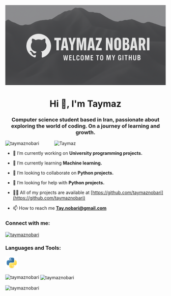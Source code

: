 ![logo](https://github.com/taymaznobari/taymaznobari/blob/main/taymaznobari.png)
<h1 align="center">Hi 👋, I'm Taymaz</h1>
<h3 align="center">Computer science student based in Iran, passionate about exploring the world of coding. On a journey of learning and growth.</h3>

<img align="right" alt="Taymaz" width = "350" src="https://gifdb.com/images/high/coding-animated-laptop-flow-stream-ja04010rm5o68zfk.gif">

<p align="left"> <img src="https://komarev.com/ghpvc/?username=taymaznobari&label=Profile%20views&color=0e75b6&style=flat" alt="taymaznobari" /> </p>

- 🔭 I’m currently working on **University programming projects.**

- 🌱 I’m currently learning **Machine learning.**

- 👯 I’m looking to collaborate on **Python projects.**

- 🤝 I’m looking for help with **Python projects.**

- 👨‍💻 All of my projects are available at [https://github.com/taymaznobari](https://github.com/taymaznobari)

- 📫 How to reach me **Tay.nobari@gmail.com**

<h3 align="left">Connect with me:</h3>
<p align="left">
<a href="https://instagram.com/taymaznobari" target="blank"><img align="center" src="https://raw.githubusercontent.com/rahuldkjain/github-profile-readme-generator/master/src/images/icons/Social/instagram.svg" alt="taymaznobari" height="30" width="40" /></a>
</p>

<h3 align="left">Languages and Tools:</h3>
<p align="left"> <a href="https://www.python.org" target="_blank" rel="noreferrer"> <img src="https://raw.githubusercontent.com/devicons/devicon/master/icons/python/python-original.svg" alt="python" width="40" height="40"/> </a> </p>

<p><img align="left" src="https://github-readme-stats.vercel.app/api/top-langs?username=taymaznobari&show_icons=true&locale=en&layout=compact" alt="taymaznobari" /></p>

<p>&nbsp;<img align="center" src="https://github-readme-stats.vercel.app/api?username=taymaznobari&show_icons=true&locale=en" alt="taymaznobari" /></p>

<p><img align="center" src="https://github-readme-streak-stats.herokuapp.com/?user=taymaznobari&" alt="taymaznobari" /></p>
